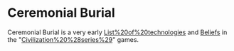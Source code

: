 # Ceremonial Burial

Ceremonial Burial is a very early [List%20of%20technologies](technology) and [Beliefs](belief) in the "[Civilization%20%28series%29](Civilization)" games.
